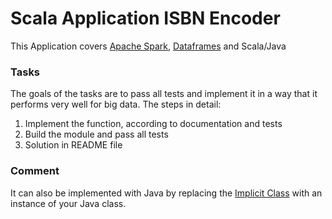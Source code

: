 # Scala Application ISBN Encoder

This Application covers [Apache Spark](http://spark.apache.org/docs/2.1.0/programming-guide.html), [Dataframes](http://spark.apache.org/docs/latest/sql-programming-guide.html) and Scala/Java

### Tasks

The goals of the tasks are to pass all tests and implement it in a way that it performs very well for big data. The steps in detail:

1. Implement the function, according to documentation and tests
2. Build the module and pass all tests
3. Solution in README file

### Comment

It can also be implemented with Java by replacing the [Implicit Class](http://docs.scala-lang.org/overviews/core/implicit-classes.html) with an instance of your Java class.



